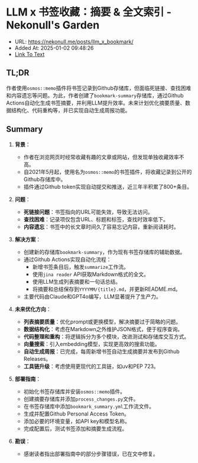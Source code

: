 # LLM x 书签收藏：摘要 & 全文索引 - Nekonull's Garden
- URL: https://nekonull.me/posts/llm_x_bookmark/
- Added At: 2025-01-02 09:48:26
- [Link To Text](2025-01-02-llm-x-书签收藏：摘要-&-全文索引---nekonull's-garden_raw.md)

## TL;DR
作者使用`osmos::memo`插件将书签记录到Github存储库，但面临死链接、查找困难和内容遗忘等问题。为此，作者创建了`bookmark-summary`存储库，通过Github Actions自动化生成书签摘要，并利用LLM提升效率。未来计划优化摘要质量、数据结构化、代码重构等，并已实现自动生成周报功能。

## Summary
1. **背景**：
   - 作者在浏览网页时经常收藏有趣的文章或网站，但发现单独收藏效率不高。
   - 自2021年5月起，使用名为`osmos::memo`的书签插件，将收藏记录到公开的Github存储库中。
   - 插件通过Github token实现自动提交和推送，近三年半积累了800+条目。

2. **问题**：
   - **死链接问题**：书签指向的URL可能失效，导致无法访问。
   - **查找困难**：记录项仅包含URL、标题和标签，查找时效率低下。
   - **内容遗忘**：书签中的长文章时间久了容易忘记内容，重新阅读耗时。

3. **解决方案**：
   - 创建新的存储库`bookmark-summary`，作为现有书签存储库的辅助数据。
   - 通过Github Actions实现自动化流程：
     - 新增书签条目后，触发`summarize`工作流。
     - 使用`jina reader` API获取Markdown格式的全文。
     - 使用LLM生成列表摘要和一句话总结。
     - 将摘要和总结保存到`YYYYMM/{title}.md`，并更新README.md。
   - 主要代码由Claude和GPT4o编写，LLM显著提升了生产力。

4. **未来优化方向**：
   - **列表摘要质量**：优化prompt或更换模型，解决摘要过于简略的问题。
   - **数据结构化**：考虑在Markdown之外维护JSON格式，便于程序查询。
   - **代码整理和重构**：将逻辑拆分为多个模块，改进测试和存储库交互方式。
   - **向量搜索**：引入embedding模型，实现更高效的搜索功能。
   - **自动生成周报**：已完成，每周新增书签自动生成摘要并发布到Github Releases。
   - **工具链升级**：考虑使用更现代的工具链，如uv和PEP 723。

5. **部署指南**：
   - 初始化书签存储库并安装`osmos::memo`插件。
   - 创建摘要存储库并添加`process_changes.py`文件。
   - 在书签存储库中添加`bookmark_summary.yml`工作流文件。
   - 生成并配置Github Personal Access Token。
   - 添加必要的环境变量，如API key和模型名称。
   - 完成配置后，测试书签添加和摘要生成流程。

6. **勘误**：
   - 感谢读者指出部署指南中的部分步骤错误，已在文中修复。
